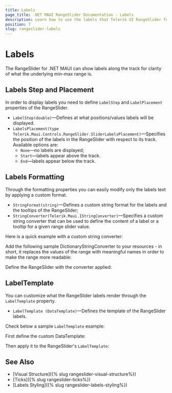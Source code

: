 ```yaml
---
title: Labels
page_title: .NET MAUI RangeSlider Documentation - Labels
description: Learn how to use the labels that Telerik UI RangeSlider for .NET MAUI control provides.
position: 7
slug: rangeslider-labels
---
```


# Labels

The RangeSlider for .NET MAUI can show labels along the track for clarity of what the underlying min-max range is.

## Labels Step and Placement

In order to display labels you need to define `LabelStep` and `LabelPlacement` properties of the RangeSlider.

* `LabelStep(double)`&mdash;Defines at what positions/values labels will be displayed.
* `LabelsPlacement(type Telerik.Maui.Controls.RangeSlider.SliderLabelsPlacement)`&mdash;Specifies the position of the labels in the RangeSlider with respect to its track. Available options are:
    * `None`&mdash;no labels are displayed;
    * `Start`&mdash;labels appear above the track.
    * `End`&mdash;labels appear below the track.

## Labels Formatting

Through the formatting properties you can easily modify only the labels text by applying a custom format. 

* `StringFormat(string)`&mdash;Defines a custom string format for the labels and the tooltips of the RangeSlider;
* `StringConverter(Telerik.Maui.IStringConverter)`&mdash;Specifies a custom string converter that can be used to define the content of a label or a tooltip for a given range slider value.

Here is a quick example with a custom string converter:

Add the following sample DictionaryStringConverter to your resources - in short, it replaces the values of the range with meaningful names in order to make the range more readable:

<snippet id='rangeslider-labels-stringconverter-dictionary' />

Define the RangeSlider with the converter applied:

<snippet id='rangeslider-labels-stringconverter' />

## LabelTemplate

You can customize what the RangeSlider labels render through the `LabelTemplate` property.

* `LabelTemplate (DataTemplate)`&mdash;Defines the template of the RangeSlider labels.

Check below a sample `LabelTemplate` example:

First define the custom DataTemplate:

<snippet id='rangeslider-labels-labeltemplate' />

Then apply it to the RangeSlider's `LabelTemplate`:

<snippet id='rangeslider-labels-labeltemplate-xaml' />

## See Also

- [Visual Structure]({% slug rangeslider-visual-structure%})
- [Ticks]({% slug rangeslider-ticks%})
- [Labels Styling]({% slug rangeslider-labels-styling%})